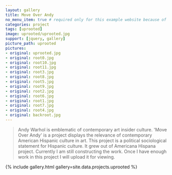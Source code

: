 ```yaml
---
layout: gallery
title: Move Over Andy
no_menu_item: true # required only for this example website because of menu construction
categories: project
tags: [uprooted]
image: uprooted/uprooted.jpg
support: [jquery, gallery]
picture_path: uprooted
pictures:
- original: uprooted.jpg
- original: root0.jpg
- original: root10.jpg
- original: root11.jpg
- original: root3.jpg
- original: root8.jpg
- original: root5.jpg
- original: root9.jpg
- original: root2.jpg
- original: root6.jpg
- original: root1.jpg
- original: root7.jpg
- original: root4.jpg
- original: backroot.jpg
---
```

>Andy Warhol is emblematic of contemporary art insider culture.
'Move Over Andy' is a project displays the relevance of contemporary American Hispanic culture in art.
This project is a political sociological statement for Hispanic culture. It grew out of Americana Hispana project.
Currently I am still constructing the work.
Once I have enough work in this project I will upload it for viewing.


{% include gallery.html gallery=site.data.projects.uprooted %}
